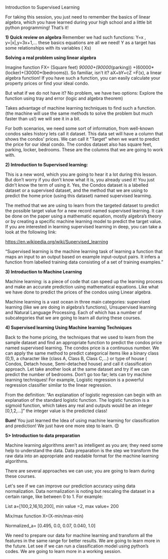 Introduction to Supervised Learning

For taking this session, you just need to remember the basics of linear algebra, which you have learned during your high school and a little bit python programming! That’s it!

<b>1) Quick review on algebra</b>
Remember we had such functions:
Y=x , y=|x|,y=3x+1,… these basics equations are all we need! Y as a target has some relationships with its variables ( Xs)


<b>Solving a real problem using linear algebra</b>
 
Imagine function FX= (Square feet) *90000+(90000*(parking)) +(60000*(locker)+(30000*(bedrooms)). So familiar, isn’t it? aX+bY+cZ =F(x), a linear algebra function!
If you have such a function, you can easily calculate your property prices or find your ideal condo.

But what if we do not have it? No problem, we have two options:
Explore the function using tray and error (logic and algebra theorem)

Takes advantage of machine learning techniques to find such a function. (the machine will use the same methods to solve the problem but much faster than us!) we will see it in a bit.

For both scenarios, we need some sort of information, from well-known condos sales history lets call it dataset. This data set will have a column that shows the condos' prices. We can call it "Target" when we want to predict the price for our ideal condo.
The condos dataset also has square feet, parking, locker, bedrooms. These are the columns that we are going to work with. 

 


<b> 2) Introduction to Supervised learning: </b>

This is a new word, which you are going to hear it a lot during this lesson. But don’t worry if you don’t know what it is, you already used it! You just didn’t know the term of using it. Yes, the Condos dataset is a labelled dataset or a supervised dataset, and the method that we are using to predict the home price (using this dataset) named supervised learning.

The method that we are using to learn from the targeted dataset to predict the possible target value for a new record named supervised learning. It can be done on the paper using a mathematic equation, mostly algebra’s theory or by creating a specific machine learning model to predict the target value.
If you are interested in learning supervised learning in deep, you can take a look at the following link:

https://en.wikipedia.org/wiki/Supervised_learning

“Supervised learning is the machine learning task of learning a function that maps an input to an output based on example input-output pairs. It infers a function from labelled training data consisting of a set of training examples.” 


<b> 3) Introduction to Machine Learning</b>

Machine learning: is a piece of code that can speed up the learning process and make an accurate prediction using mathematical equations. Like what we have done to predict the prices of the condos using Linear algebra.

Machine learning is a vast ocean in three main categories: supervised learning (like we are doing in algebra’s functions), Unsupervised learning and Natural Language Processing. Each of which has a number of subcategories that we are going to learn all during these courses.

<b> 4) Supervised learning Using Machine learning Techniques </b>

Back to the home pricing, the techniques that we used to learn from the sample dataset and find an appropriate function to predict the condos price named supervised learning.
The condos price is a continuous number. We can apply the same method to predict categorical items like a binary class (0,1), a character like (class A, Class B, Class C,…) or type of house ( Condos, Detach house, Semi-detached house) and call it classification approach.
Let take another look at the same dataset and try if we can predict the number of bedrooms. Don’t go too far; lets can try machine learning techniques! For example, Logistic regression is a powerful regression classifier similar to the linear regression.

From the definition: “An explanation of logistic regression can begin with an explanation of the standard logistic function. The logistic function is a sigmoid function, which takes any real and outputs would be an integer [0,1,2,…]” the integer value is the predicted class!

 

<b> Bum! </b> You just learned the Idea of using machine learning for classification and prediction! We just have one more step to learn. 😊

<b> 5> Introduction to data preparation </b> 

Machine learning algorithms aren’t as intelligent as you are; they need some help to understand the data. Data preparation is the step we transform the raw data into an appropriate and readable format for the machine learning algorithms.

There are several approaches we can use; you are going to learn during these courses.

Let's see if we can improve our prediction accuracy using data normalization. Data normalization is noting but rescaling the dataset in a certain range, like between 0 to 1. For example:

List a=[100,2,16,10,200], min value =2, max value= 200

Mix/max function X=(X-min/max-min)

Normalized_a= [0.495, 0.0, 0.07, 0.040, 1.0]

We need to prepare our data for machine learning and transform all the features in the same range for better results. We are going to learn more in the future.
Let see if we can run a classification model using python’s codes. We are going to learn more in a working session. 


